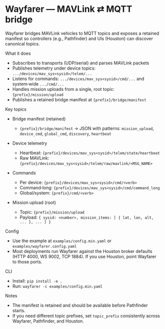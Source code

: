 # Wayfarer — MAVLink ⇄ MQTT bridge

Wayfarer bridges MAVLink vehicles to MQTT topics and exposes a retained manifest so controllers (e.g., Pathfinder) and UIs (Houston) can discover canonical topics.

What it does
- Subscribes to transports (UDP/serial) and parses MAVLink packets
- Publishes telemetry under device topics: `.../devices/mav_sys<sysid>/telem/...`
- Listens for commands: `.../devices/mav_sys<sysid>/cmd/...` and system‑wide `.../cmd/...`
- Handles mission uploads from a single, root topic: `{prefix}/mission/upload`
- Publishes a retained bridge manifest at `{prefix}/bridge/manifest`

Key topics
- Bridge manifest (retained)
  - `{prefix}/bridge/manifest` → JSON with patterns: `mission_upload`, `device_cmd`, `global_cmd`, `discovery`, `heartbeat`

- Device telemetry
  - Heartbeat: `{prefix}/devices/mav_sys<sysid>/telem/state/heartbeat`
  - Raw MAVLink: `{prefix}/devices/mav_sys<sysid>/telem/raw/mavlink/<MSG_NAME>`

- Commands
  - Per device: `{prefix}/devices/mav_sys<sysid>/cmd/<verb>`
  - Command‑long: `{prefix}/devices/mav_sys<sysid>/cmd/command_long`
  - Global/system: `{prefix}/cmd/<verb>`

- Mission upload (root)
  - Topic: `{prefix}/mission/upload`
  - Payload: `{ sysid: <number>, mission_items: [ { lat, lon, alt, ... }, ... ] }`

Config
- Use the example at `examples/config.min.yaml` or `examples/wayfarer.config.yaml`
- Most deployments run Wayfarer against the Houston broker defaults (HTTP 4000, WS 9002, TCP 1884). If you use Houston, point Wayfarer to those ports.

CLI
- Install: `pip install -e .`
- Run: `wayfarer -c examples/config.min.yaml`

Notes
- The manifest is retained and should be available before Pathfinder starts.
- If you need different topic prefixes, set `topic_prefix` consistently across Wayfarer, Pathfinder, and Houston.
